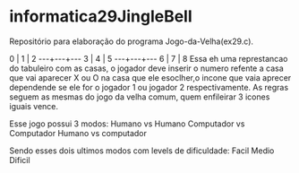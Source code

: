# informatica29JingleBell
Repositório para elaboração do programa Jogo-da-Velha(ex29.c).


 0 | 1 | 2
---+---+---
 3 | 4 | 5
---+---+---
 6 | 7 | 8
Essa eh uma represtancao do tabuleiro com as casas, o jogador deve inserir o numero refente a casa que vai aparecer X ou O na casa que ele esoclher,o incone que vaia aprecer dependende se ele for o jogador 1 ou jogador 2 respectivamente.
As regras seguem as mesmas do jogo da velha comum, quem enfileirar 3 icones iguais vence.

Esse jogo possui 3 modos:
Humano vs Humano
Computador vs Computador
Humano vs computador

Sendo esses dois ultimos modos com levels de dificuldade:
Facil
Medio
Dificil


